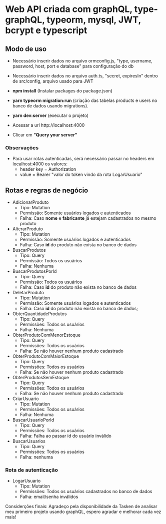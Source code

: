 # Web API criada com graphQL, type-graphQL, typeorm, mysql, JWT, bcrypt e typescript

## Modo de uso
  - Necessário inserir dados no arquivo ormconfig.js, "type, username, password, host, port e database" para configuração do db
  - Necessário inserir dados no arquivo auth.ts, "secret, expiresIn" dentro de src/config, arquivo usado para JWT
  - **npm install** (Instalar packages do package.json)
  - **yarn typeorm migration:run** (criação das tabelas products e users no banco de dados usando migrations).

  - **yarn dev:server** (executar o projeto)
  - Acessar a url http://localhost:4000
  - Clicar em **"Query your server"**

  ### Observações
  - Para usar rotas autenticadas, será necessário passar no headers em localhost:4000 os valores:  
    * header key = Authorization
    * value = Bearer "valor do token vindo da rota LogarUsuario"

## Rotas e regras de negócio
  - AdicionarProduto
    * Tipo: Mutation
    * Permissão: Somente usuários logados e autenticados
    * Falha: Caso **nome** e **fabricante** já estejam cadastrados no mesmo produto
  - AlterarProduto
    * Tipo: Mutation
    * Permissão: Somente usuários logados e autenticados
    * Falha: Caso **id** do produto não exista no banco de dados
  - BuscarProdutos
    * Tipo: Query
    * Permissão: Todos os usuários
    * Falha: Nenhuma
  - BuscarProdutosPorId
    * Tipo: Query
    * Permissão: Todos os usuários
    * Falha: Caso **id** do produto não exista no banco de dados
  - DeletarProduto
    * Tipo: Mutation
    * Permissão: Somente usuários logados e autenticados
    * Falha: Caso **id** do produto não exista no banco de dados;
  - ObterQuantidadeProdutos
    * Tipo: Query
    * Permissões: Todos os usuários
    * Falha: Nenhuma
  - ObterProdutoComMenorEstoque
    * Tipo: Query
    * Permissões: Todos os usuários
    * Falha: Se não houver nenhum produto cadastrado
  - ObterProdutoComMaiorEstoque
    * Tipo: Query
    * Permissões: Todos os usuários
    * Falha: Se não houver nenhum produto cadastrado
  - ObterProdutosSemEstoque
    * Tipo: Query
    * Permissões: Todos os usuários
    * Falha: Se não houver nenhum produto cadastrado
  - CriarUsuario
    * Tipo: Mutation
    * Permissões: Todos os usuários
    * Falha: Nenhuma
  - BuscarUsuarioPorId
    * Tipo: Query
    * Permissões: Todos os usuários
    * Falha: Falha ao passar id do usuário inválido
  - BuscarUsuarios
    * Tipo: Query
    * Permissões: Todos os usuários
    * Falha: nenhuma

  ### Rota de autenticação
  - LogarUsuario
    * Tipo: Mutation
    * Permissões: Todos os usuários cadastrados no banco de dados
    * Falha: email/senha inválidos

  Considerções finais: Agradeço pela disponibilidade da Tasken de analisar meu primeiro projeto usando graphQL, espero agradar e melhorar cada vez mais!

